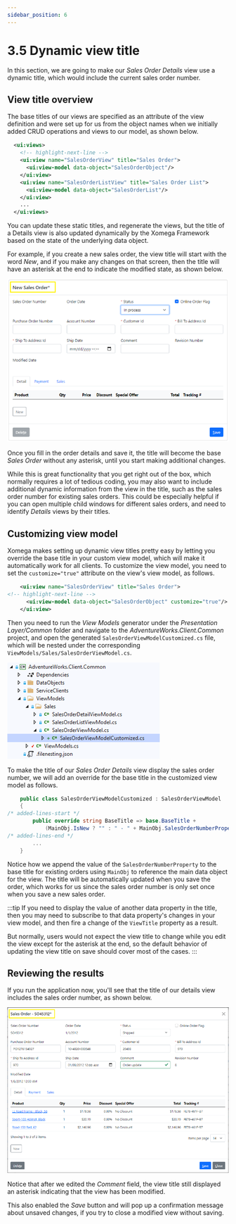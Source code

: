 ```yaml
---
sidebar_position: 6
---
```


# 3.5 Dynamic view title

In this section, we are going to make our *Sales Order Details* view use a dynamic title, which would include the current sales order number.

## View title overview

The base titles of our views are specified as an attribute of the view definition and were set up for us from the object names when we initially added CRUD operations and views to our model, as shown below.

```xml title="sales_order.xom"
  <ui:views>
    <!-- highlight-next-line -->
    <ui:view name="SalesOrderView" title="Sales Order">
      <ui:view-model data-object="SalesOrderObject"/>
    </ui:view>
    <ui:view name="SalesOrderListView" title="Sales Order List">
      <ui:view-model data-object="SalesOrderList"/>
    </ui:view>
    ...
  </ui:views>
```

You can update these static titles, and regenerate the views, but the title of a Details view is also updated dynamically by the Xomega Framework based on the state of the underlying data object.

For example, if you create a new sales order, the view title will start with the word *New*, and if you make any changes on that screen, then the title will have an asterisk at the end to indicate the modified state, as shown below.

![New title](img5/new-title.png)

Once you fill in the order details and save it, the title will become the base *Sales Order* without any asterisk, until you start making additional changes.

While this is great functionality that you get right out of the box, which normally requires a lot of tedious coding, you may also want to include additional dynamic information from the view in the title, such as the sales order number for existing sales orders. This could be especially helpful if you can open multiple child windows for different sales orders, and need to identify *Details* views by their titles.

## Customizing view model

Xomega makes setting up dynamic view titles pretty easy by letting you override the base title in your custom view model, which will make it automatically work for all clients. To customize the view model, you need to set the `customize="true"` attribute on the view's view model, as follows.

```xml
    <ui:view name="SalesOrderView" title="Sales Order">
<!-- highlight-next-line -->
      <ui:view-model data-object="SalesOrderObject" customize="true"/>
    </ui:view>
```

Then you need to run the *View Models* generator under the *Presentation Layer/Common* folder and navigate to the *AdventureWorks.Client.Common* project, and open the generated `SalesOrderViewModelCustomized.cs` file, which will be nested under the corresponding `ViewModels/Sales/SalesOrderViewModel.cs`.

![View model customized](img5/vm-customized.png)

To make the title of our *Sales Order Details* view display the sales order number, we will add an override for the base title in the customized view model as follows.

```cs title="SalesOrderViewModelCustomized.cs"
    public class SalesOrderViewModelCustomized : SalesOrderViewModel
    {
/* added-lines-start */
        public override string BaseTitle => base.BaseTitle +
            (MainObj.IsNew ? "" : " - " + MainObj.SalesOrderNumberProperty.Value);
/* added-lines-end */
        ...
    }

```

Notice how we append the value of the `SalesOrderNumberProperty` to the base title for existing orders using `MainObj` to reference the main data object for the view. The title will be automatically updated when you save the order, which works for us since the sales order number is only set once when you save a new sales order.

:::tip
If you need to display the value of another data property in the title, then you may need to subscribe to that data property's changes in your view model, and then fire a change of the `ViewTitle` property as a result.

But normally, users would not expect the view title to change while you edit the view except for the asterisk at the end, so the default behavior of updating the view title on save should cover most of the cases.
:::

## Reviewing the results

If you run the application now, you'll see that the title of our details view includes the sales order number, as shown below.

![Dynamic title](img5/dynamic-title.png)

Notice that after we edited the *Comment* field, the view title still displayed an asterisk indicating that the view has been modified.

This also enabled the *Save* button and will pop up a confirmation message about unsaved changes, if you try to close a modified view without saving.
